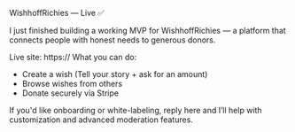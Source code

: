 WishhoffRichies — Live ✅

I just finished building a working MVP for WishhoffRichies — a platform that connects people with honest needs to generous donors.

Live site: https://<your-render-url>
What you can do:
- Create a wish (Tell your story + ask for an amount)
- Browse wishes from others
- Donate securely via Stripe

If you'd like onboarding or white-labeling, reply here and I’ll help with customization and advanced moderation features.
